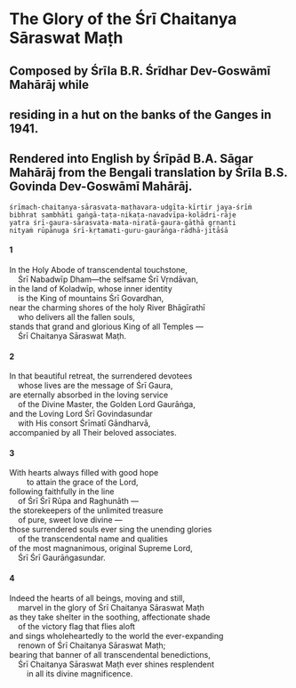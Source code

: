 # The Glory of the Śrī Chaitanya Sāraswat Maṭh

## Composed by Śrīla B.R. Śrīdhar Dev-Goswāmī Mahārāj while

## residing in a hut on the banks of the Ganges in 1941.

## Rendered into English by Śrīpād B.A. Sāgar Mahārāj from the Bengali translation by Śrīla B.S. Govinda Dev-Goswāmī Mahārāj.

    śrīmach-chaitanya-sārasvata-maṭhavara-udgīta-kīrtir jaya-śrīṁ
    bibhrat sambhāti gaṅgā-taṭa-nikaṭa-navadvīpa-kolādri-rāje
    yatra śrī-gaura-sārasvata-mata-niratā-gaura-gāthā gṛṇanti
    nityaṁ rūpānuga śrī-kṛtamati-guru-gaurāṅga-rādhā-jitāśā

#### 1

In the Holy Abode of transcendental touchstone,\
&nbsp;&nbsp;&nbsp;&nbsp;Śrī Nabadwīp Dham—the selfsame Śrī Vṛndāvan,\
in the land of Koladwīp, whose inner identity\
&nbsp;&nbsp;&nbsp;&nbsp;is the King of mountains Śrī Govardhan,\
near the charming shores of the holy River Bhāgīrathī\
&nbsp;&nbsp;&nbsp;&nbsp;who delivers all the fallen souls,\
stands that grand and glorious King of all Temples —\
&nbsp;&nbsp;&nbsp;&nbsp;Śrī Chaitanya Sāraswat Maṭh.

#### 2

In that beautiful retreat, the surrendered devotees\
&nbsp;&nbsp;&nbsp;&nbsp;whose lives are the message of Śrī Gaura,\
are eternally absorbed in the loving service\
&nbsp;&nbsp;&nbsp;&nbsp;of the Divine Master, the Golden Lord Gaurāṅga,\
and the Loving Lord Śrī Govindasundar\
&nbsp;&nbsp;&nbsp;&nbsp;with His consort Śrīmatī Gāndharvā,\
accompanied by all Their beloved associates.

#### 3

With hearts always filled with good hope\
&nbsp;&nbsp;&nbsp;&nbsp;&nbsp;&nbsp;&nbsp;&nbsp;to attain the grace of the Lord,\
following faithfully in the line\
&nbsp;&nbsp;&nbsp;&nbsp;of Śrī Śrī Rūpa and Raghunāth —\
the storekeepers of the unlimited treasure\
&nbsp;&nbsp;&nbsp;&nbsp;of pure, sweet love divine —\
those surrendered souls ever sing the unending glories\
&nbsp;&nbsp;&nbsp;&nbsp;of the transcendental name and qualities\
of the most magnanimous, original Supreme Lord,\
&nbsp;&nbsp;&nbsp;&nbsp;Śrī Śrī Gaurāṅgasundar.

#### 4

Indeed the hearts of all beings, moving and still,\
&nbsp;&nbsp;&nbsp;&nbsp;marvel in the glory of Śrī Chaitanya Sāraswat Maṭh\
as they take shelter in the soothing, affectionate shade\
&nbsp;&nbsp;&nbsp;&nbsp;of the victory flag that flies aloft\
and sings wholeheartedly to the world the ever-expanding\
&nbsp;&nbsp;&nbsp;&nbsp;renown of Śrī Chaitanya Sāraswat Maṭh;\
bearing that banner of all transcendental benedictions,\
&nbsp;&nbsp;&nbsp;&nbsp;Śrī Chaitanya Sāraswat Maṭh ever shines resplendent\
&nbsp;&nbsp;&nbsp;&nbsp;&nbsp;&nbsp;&nbsp;&nbsp;in all its divine magnificence.
